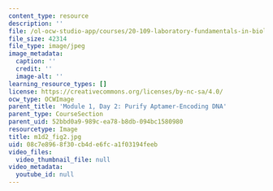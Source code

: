 ```yaml
---
content_type: resource
description: ''
file: /ol-ocw-studio-app/courses/20-109-laboratory-fundamentals-in-biological-engineering-spring-2010/08c7e8968f30cb4de6fca1f03194feeb_m1d2_fig2.jpg
file_size: 42314
file_type: image/jpeg
image_metadata:
  caption: ''
  credit: ''
  image-alt: ''
learning_resource_types: []
license: https://creativecommons.org/licenses/by-nc-sa/4.0/
ocw_type: OCWImage
parent_title: 'Module 1, Day 2: Purify Aptamer-Encoding DNA'
parent_type: CourseSection
parent_uid: 52bbd0a9-989c-ea78-b8db-094bc1580980
resourcetype: Image
title: m1d2_fig2.jpg
uid: 08c7e896-8f30-cb4d-e6fc-a1f03194feeb
video_files:
  video_thumbnail_file: null
video_metadata:
  youtube_id: null
---
```

